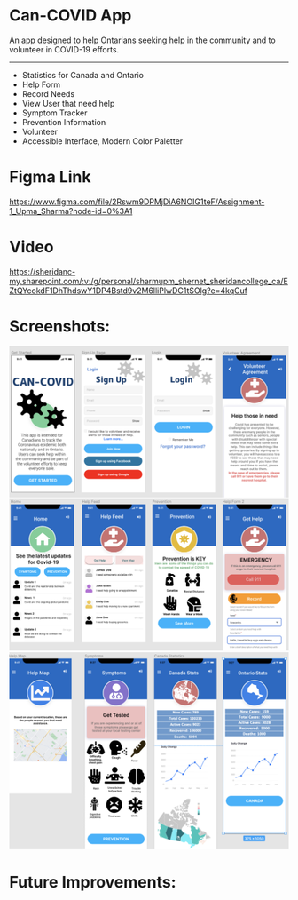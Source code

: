 # Can-COVID App

An app designed to help Ontarians seeking help in the community and to volunteer in COVID-19 efforts.
<hr>

* Statistics for Canada and Ontario
* Help Form
* Record Needs
* View User that need help
* Symptom Tracker
* Prevention Information
* Volunteer
* Accessible Interface, Modern Color Paletter

# Figma Link
https://www.figma.com/file/2Rswm9DPMjDiA6NOIG1teF/Assignment-1_Upma_Sharma?node-id=0%3A1
# Video
https://sheridanc-my.sharepoint.com/:v:/g/personal/sharmupm_shernet_sheridancollege_ca/EZtQYcokdF1DhThdswY1DP4Bstd9v2M6lliPlwDC1tSOlg?e=4kqCuf

# Screenshots: 

![picture alt](https://github.com/usharma94/HCI-Assignment2/blob/main/screenshot_1.png/ "Title is optional")
![picture alt](https://github.com/usharma94/HCI-Assignment2/blob/main/screenshot_2.png/ "Title is optional")
![picture alt](https://github.com/usharma94/HCI-Assignment2/blob/main/screenshot_3.png/ "Title is optional")

# Future Improvements: 
